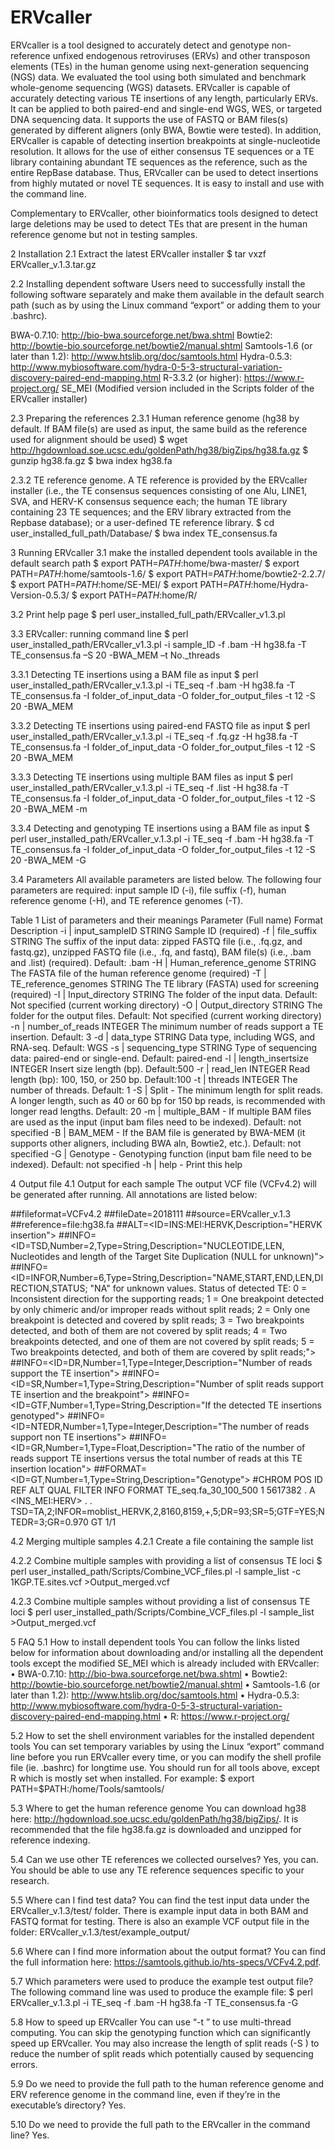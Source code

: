 # ERVcaller
ERVcaller is a tool designed to accurately detect and genotype non-reference unfixed endogenous retroviruses (ERVs) and other transposon elements (TEs) in the human genome using next-generation sequencing (NGS) data. We evaluated the tool using both simulated and benchmark whole-genome sequencing (WGS) datasets. ERVcaller is capable of accurately detecting various TE insertions of any length, particularly ERVs. It can be applied to both paired-end and single-end WGS, WES, or targeted DNA sequencing data. It supports the use of FASTQ or BAM files(s) generated by different aligners (only BWA, Bowtie were tested). In addition, ERVcaller is capable of detecting insertion breakpoints at single-nucleotide resolution. It allows for the use of either consensus TE sequences or a TE library containing abundant TE sequences as the reference, such as the entire RepBase database. Thus, ERVcaller can be used to detect insertions from highly mutated or novel TE sequences. It is easy to install and use with the command line.

Complementary to ERVcaller, other bioinformatics tools designed to detect large deletions may be used to detect TEs that are present in the human reference genome but not in testing samples.

2 Installation
2.1 Extract the latest ERVcaller installer
$ tar vxzf ERVcaller_v.1.3.tar.gz

2.2 Installing dependent software
Users need to successfully install the following software separately and make them available in the default search path (such as by using the Linux command “export” or adding them to your .bashrc).

BWA-0.7.10: http://bio-bwa.sourceforge.net/bwa.shtml
Bowtie2: http://bowtie-bio.sourceforge.net/bowtie2/manual.shtml 
Samtools-1.6 (or later than 1.2): http://www.htslib.org/doc/samtools.html 
Hydra-0.5.3: http://www.mybiosoftware.com/hydra-0-5-3-structural-variation-discovery-paired-end-mapping.html
R-3.3.2 (or higher): https://www.r-project.org/
SE_MEI (Modified version included in the Scripts folder of the ERVcaller installer)

2.3 Preparing the references
2.3.1 Human reference genome (hg38 by default. If BAM file(s) are used as input, the same build as the reference used for alignment should be used)
$ wget http://hgdownload.soe.ucsc.edu/goldenPath/hg38/bigZips/hg38.fa.gz
$ gunzip hg38.fa.gz
$ bwa index hg38.fa

2.3.2 TE reference genome. A TE reference is provided by the ERVcaller installer (i.e., the TE consensus sequences consisting of one Alu, LINE1, SVA, and HERV-K consensus sequence each; the human TE library containing 23 TE sequences; and the ERV library extracted from the Repbase database); or a user-defined TE reference library.
$ cd user_installed_full_path/Database/
$ bwa index TE_consensus.fa

3 Running ERVcaller 
3.1 make the installed dependent tools available in the default search path
$ export PATH=$PATH:$home/bwa-master/
$ export PATH=$PATH:$home/samtools-1.6/
$ export PATH=$PATH:$home/bowtie2-2.2.7/
$ export PATH=$PATH:$home/SE-MEI/
$ export PATH=$PATH:$home/Hydra-Version-0.5.3/
$ export PATH=$PATH:$home/R/

3.2 Print help page
$ perl user_installed_full_path/ERVcaller_v1.3.pl

3.3 ERVcaller: running command line
$ perl user_installed_path/ERVcaller_v1.3.pl -i sample_ID -f .bam -H hg38.fa -T TE_consensus.fa –S 20 -BWA_MEM –t No._threads

3.3.1 Detecting TE insertions using a BAM file as input
$ perl user_installed_path/ERVcaller_v.1.3.pl -i TE_seq -f .bam -H hg38.fa -T TE_consensus.fa -I folder_of_input_data -O folder_for_output_files -t 12 -S 20 -BWA_MEM 

3.3.2 Detecting TE insertions using paired-end FASTQ file as input
$ perl user_installed_path/ERVcaller_v.1.3.pl -i TE_seq -f .fq.gz -H hg38.fa -T TE_consensus.fa -I folder_of_input_data -O folder_for_output_files -t 12 -S 20 -BWA_MEM 

3.3.3 Detecting TE insertions using multiple BAM files as input
$ perl user_installed_path/ERVcaller_v.1.3.pl -i TE_seq -f .list -H hg38.fa -T TE_consensus.fa -I folder_of_input_data -O folder_for_output_files -t 12 -S 20 -BWA_MEM -m 

3.3.4 Detecting and genotyping TE insertions using a BAM file as input
$ perl user_installed_path/ERVcaller_v.1.3.pl -i TE_seq -f .bam -H hg38.fa -T TE_consensus.fa -I folder_of_input_data -O folder_for_output_files -t 12 -S 20 -BWA_MEM -G 

3.4 Parameters
All available parameters are listed below. The following four parameters are required: input sample ID (-i), file suffix (-f), human reference genome (-H), and TE reference genomes (-T).

Table 1 List of parameters and their meanings
Parameter (Full name)	Format	Description
-i | input_sampleID	STRING	Sample ID (required)
-f | file_suffix	STRING	The suffix of the input data: zipped FASTQ file (i.e., .fq.gz, and fastq.gz), unzipped FASTQ file (i.e., .fq, and fastq), BAM file(s) (i.e., .bam and .list) (required). Default: .bam
-H | Human_reference_genome	STRING	The FASTA file of the human reference genome (required)
-T | TE_reference_genomes	STRING	The TE library (FASTA) used for screening (required)
-I | Input_directory	STRING	The folder of the input data. Default: Not specified (current working directory) 
-O | Output_directory	STRING	The folder for the output files. Default: Not specified (current working directory)
-n | number_of_reads	INTEGER	The minimum number of reads support a TE insertion. Default: 3
-d | data_type	STRING	Data type, including WGS, and RNA-seq. Default: WGS
-s | sequencing_type	STRING	Type of sequencing data: paired-end or single-end. Default: paired-end
-l | length_insertsize	INTEGER	Insert size length (bp). Default:500
-r | read_len	INTEGER	Read length (bp): 100, 150, or 250 bp. Default:100
-t | threads	INTEGER	The number of threads. Default: 1
-S | Split	-	The minimum length for split reads. A longer length, such as 40 or 60 bp for 150 bp reads, is recommended with longer read lengths. Default: 20
-m | multiple_BAM	-	If multiple BAM files are used as the input (input bam files need to be indexed). Default: not specified
-B | BAM_MEM	-	If the BAM file is generated by BWA-MEM (it supports other aligners, including BWA aln, Bowtie2, etc.). Default: not specified
-G | Genotype	-	Genotyping function (input bam file need to be indexed). Default: not specified
-h | help	-	Print this help

4 Output file
4.1 Output for each sample
The output VCF file (VCFv4.2) will be generated after running. All annotations are listed below:

##fileformat=VCFv4.2
##fileDate=2018111
##source=ERVcaller_v.1.3
##reference=file:hg38.fa
##ALT=<ID=INS:MEI:HERVK,Description="HERVK insertion">
##INFO=<ID=TSD,Number=2,Type=String,Description="NUCLEOTIDE,LEN, Nucleotides and length of the Target Site Duplication (NULL for unknown)">
##INFO=<ID=INFOR,Number=6,Type=String,Description="NAME,START,END,LEN,DIRECTION,STATUS; "NA" for unknown values. Status of detected TE: 0 = Inconsistent direction for the supporting reads; 1 = One breakpoint detected by only chimeric and/or improper reads without split reads; 2 = Only one breakpoint is detected and covered by split reads; 3 = Two breakpoints detected, and both of them are not covered by split reads; 4 = Two breakpoints detected, and one of them are not covered by split reads; 5 = Two breakpoints detected, and both of them are covered by split reads;">
##INFO=<ID=DR,Number=1,Type=Integer,Description="Number of reads support the TE insertion">
##INFO=<ID=SR,Number=1,Type=String,Description="Number of split reads support TE insertion and the breakpoint">
##INFO=<ID=GTF,Number=1,Type=String,Description="If the detected TE insertions genotyped">
##INFO=<ID=NTEDR,Number=1,Type=Integer,Description="The number of reads support non TE insertions">
##INFO=<ID=GR,Number=1,Type=Float,Description="The ratio of the number of reads support TE insertions versus the total number of reads at this TE insertion location">
##FORMAT=<ID=GT,Number=1,Type=String,Description="Genotype">
#CHROM  POS     ID      REF     ALT     QUAL    FILTER  INFO    FORMAT  TE_seq.fa_30_100_500
1       5617382 .       A       <INS_MEI:HERV>  .       .       TSD=TA,2;INFOR=moblist_HERVK,2,8160,8159,+,5;DR=93;SR=5;GTF=YES;NTEDR=3;GR=0.970 GT   1/1

4.2 Merging multiple samples 
4.2.1 Create a file containing the sample list 

4.2.2 Combine multiple samples with providing a list of consensus TE loci
$ perl user_installed_path/Scripts/Combine_VCF_files.pl -l sample_list -c 1KGP.TE.sites.vcf >Output_merged.vcf

4.2.3 Combine multiple samples without providing a list of consensus TE loci
$ perl user_installed_path/Scripts/Combine_VCF_files.pl -l sample_list >Output_merged.vcf

5 FAQ
5.1 How to install dependent tools
You can follow the links listed below for information about downloading and/or installing all the dependent tools except the modified SE_MEI which is already included with ERVcaller:
•	BWA-0.7.10: http://bio-bwa.sourceforge.net/bwa.shtml 
•	Bowtie2: http://bowtie-bio.sourceforge.net/bowtie2/manual.shtml 
•	Samtools-1.6 (or later than 1.2): http://www.htslib.org/doc/samtools.html 
•	Hydra-0.5.3: http://www.mybiosoftware.com/hydra-0-5-3-structural-variation-discovery-paired-end-mapping.html 
•	R: https://www.r-project.org/

5.2 How to set the shell environment variables for the installed dependent tools
	You can set temporary variables by using the Linux “export” command line before you run ERVcaller every time, or you can modify the shell profile file (ie. .bashrc) for longtime use. You should run for all tools above, except R which is mostly set when installed. For example:
$ export PATH=$PATH:/home/Tools/samtools/

5.3 Where to get the human reference genome 
You can download hg38 here: http://hgdownload.soe.ucsc.edu/goldenPath/hg38/bigZips/. It is recommended that the file hg38.fa.gz is downloaded and unzipped for reference indexing.

5.4 Can we use other TE references we collected ourselves?
	Yes, you can. You should be able to use any TE reference sequences specific to your research.

5.5 Where can I find test data?
	You can find the test input data under the ERVcaller_v.1.3/test/ folder. There is example input data in both BAM and FASTQ format for testing.
There is also an example VCF output file in the folder: ERVcaller_v.1.3/test/example_output/
 
5.6 Where can I find more information about the output format?
	You can find the full information here: https://samtools.github.io/hts-specs/VCFv4.2.pdf.

5.7 Which parameters were used to produce the example test output file?
The following command line was used to produce the example file:
$ perl ERVcaller_v.1.3.pl -i TE_seq -f .bam -H hg38.fa -T TE_consensus.fa -G

5.8 How to speed up ERVcaller
	You can use “-t <threads>” to use multi-thread computing. You can skip the genotyping function which can significantly speed up ERVcaller. You may also increase the length of split reads (-S <Split>) to reduce the number of split reads which potentially caused by sequencing errors.

5.9 Do we need to provide the full path to the human reference genome and ERV reference genome in the command line, even if they’re in the executable’s directory?
Yes.

5.10 Do we need to provide the full path to the ERVcaller in the command line?
Yes.
